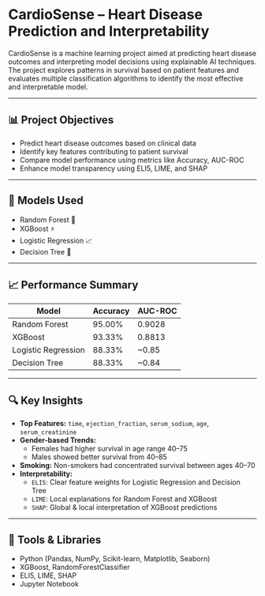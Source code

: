# CardioSense – Heart Disease Prediction and Interpretability
CardioSense is a machine learning project aimed at predicting heart disease outcomes and interpreting model decisions using explainable AI techniques. The project explores patterns in survival based on patient features and evaluates multiple classification algorithms to identify the most effective and interpretable model.

---

## 📊 Project Objectives

- Predict heart disease outcomes based on clinical data
- Identify key features contributing to patient survival
- Compare model performance using metrics like Accuracy, AUC-ROC
- Enhance model transparency using ELI5, LIME, and SHAP

---

## 🧠 Models Used

- Random Forest 🌲
- XGBoost ⚡
- Logistic Regression 📈
- Decision Tree 🌴

---

## 📈 Performance Summary

| Model               | Accuracy | AUC-ROC |
|--------------------|----------|---------|
| Random Forest       | 95.00%   | 0.9028  |
| XGBoost             | 93.33%   | 0.8813  |
| Logistic Regression | 88.33%   | ~0.85   |
| Decision Tree       | 88.33%   | ~0.84   |

---

## 🔍 Key Insights

- **Top Features:** `time`, `ejection_fraction`, `serum_sodium`, `age`, `serum_creatinine`
- **Gender-based Trends:**  
  - Females had higher survival in age range 40–75  
  - Males showed better survival from 40–85  
- **Smoking:** Non-smokers had concentrated survival between ages 40–70
- **Interpretability:**
  - `ELI5`: Clear feature weights for Logistic Regression and Decision Tree  
  - `LIME`: Local explanations for Random Forest and XGBoost  
  - `SHAP`: Global & local interpretation of XGBoost predictions

---

## 🧰 Tools & Libraries

- Python (Pandas, NumPy, Scikit-learn, Matplotlib, Seaborn)
- XGBoost, RandomForestClassifier
- ELI5, LIME, SHAP
- Jupyter Notebook
